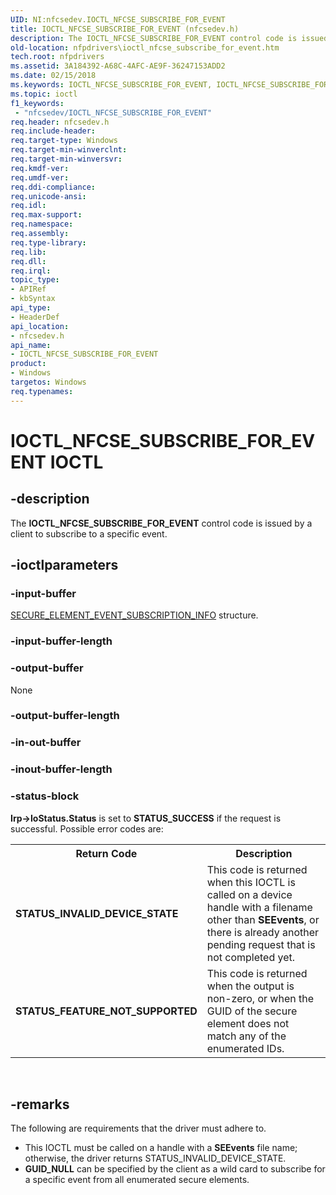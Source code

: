 ```yaml
---
UID: NI:nfcsedev.IOCTL_NFCSE_SUBSCRIBE_FOR_EVENT
title: IOCTL_NFCSE_SUBSCRIBE_FOR_EVENT (nfcsedev.h)
description: The IOCTL_NFCSE_SUBSCRIBE_FOR_EVENT control code is issued by a client to subscribe to a specific event.
old-location: nfpdrivers\ioctl_nfcse_subscribe_for_event.htm
tech.root: nfpdrivers
ms.assetid: 3A184392-A68C-4AFC-AE9F-36247153ADD2
ms.date: 02/15/2018
ms.keywords: IOCTL_NFCSE_SUBSCRIBE_FOR_EVENT, IOCTL_NFCSE_SUBSCRIBE_FOR_EVENT control, IOCTL_NFCSE_SUBSCRIBE_FOR_EVENT control code [Near-Field Proximity Drivers], nfcsedev/IOCTL_NFCSE_SUBSCRIBE_FOR_EVENT, nfpdrivers.ioctl_nfcse_subscribe_for_event
ms.topic: ioctl
f1_keywords:
 - "nfcsedev/IOCTL_NFCSE_SUBSCRIBE_FOR_EVENT"
req.header: nfcsedev.h
req.include-header: 
req.target-type: Windows
req.target-min-winverclnt: 
req.target-min-winversvr: 
req.kmdf-ver: 
req.umdf-ver: 
req.ddi-compliance: 
req.unicode-ansi: 
req.idl: 
req.max-support: 
req.namespace: 
req.assembly: 
req.type-library: 
req.lib: 
req.dll: 
req.irql: 
topic_type:
- APIRef
- kbSyntax
api_type:
- HeaderDef
api_location:
- nfcsedev.h
api_name:
- IOCTL_NFCSE_SUBSCRIBE_FOR_EVENT
product:
- Windows
targetos: Windows
req.typenames: 
---
```


# IOCTL_NFCSE_SUBSCRIBE_FOR_EVENT IOCTL


## -description


The <b>IOCTL_NFCSE_SUBSCRIBE_FOR_EVENT</b> 
   control code is issued by a client to subscribe to a specific event. 


## -ioctlparameters




### -input-buffer


<a href="https://docs.microsoft.com/windows-hardware/drivers/ddi/nfcsedev/ns-nfcsedev-_secure_element_event_subscription_info"> SECURE_ELEMENT_EVENT_SUBSCRIPTION_INFO</a> structure.



### -input-buffer-length








### -output-buffer

None


### -output-buffer-length








### -in-out-buffer








### -inout-buffer-length








### -status-block

<b>Irp->IoStatus.Status</b> is set to <b>STATUS_SUCCESS</b> if the request is successful. Possible error codes are:

<table>
<tr>
<th>Return Code</th>
<th>Description</th>
</tr>
<tr>
<td><b>STATUS_INVALID_DEVICE_STATE</b></td>
<td>This code is returned when this IOCTL is called on a device handle with a filename other than <b>SEEvents</b>, or there is already another pending request that is not completed yet.</td>
</tr>
<tr>
<td><b>STATUS_FEATURE_NOT_SUPPORTED</b></td>
<td>  This code is returned when the output is non-zero, or when the GUID of the secure element does not match any of the enumerated IDs.</td>
</tr>
</table>
 


## -remarks



The following are requirements that the driver must adhere to.<ul>
<li>This IOCTL must be called on a handle with a <b>SEEvents</b> file name; otherwise, the driver returns STATUS_INVALID_DEVICE_STATE.</li>
<li><b>GUID_NULL</b> can be specified by the client as a wild card to subscribe for a specific event from all enumerated secure elements.</li>
</ul>




